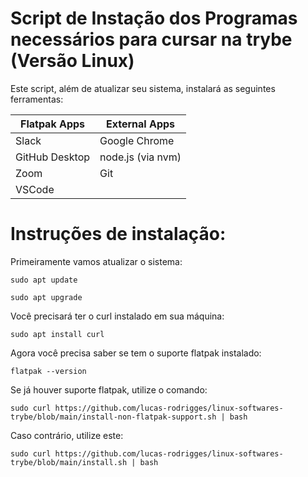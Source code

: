 # Script de Instação dos Programas necessários para cursar na trybe (Versão Linux)

Este script, além de atualizar seu sistema, instalará as seguintes ferramentas:

| Flatpak Apps | External Apps |
| -------------|---------------|
| Slack        | Google Chrome |
| GitHub Desktop | node.js (via nvm) |
| Zoom         | Git           |
| VSCode       | 

# Instruções de instalação:

Primeiramente vamos atualizar o sistema:
``` 
sudo apt update 
``` 
``` 
sudo apt upgrade 
``` 

Você precisará ter o curl instalado em sua máquina:
```
sudo apt install curl
```
Agora você precisa saber se tem o suporte flatpak instalado:
```
flatpak --version
```
Se já houver suporte flatpak, utilize o comando:
```
sudo curl https://github.com/lucas-rodrigges/linux-softwares-trybe/blob/main/install-non-flatpak-support.sh | bash 
```

Caso contrário, utilize este:

````
sudo curl https://github.com/lucas-rodrigges/linux-softwares-trybe/blob/main/install.sh | bash 
